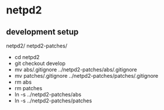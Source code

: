 netpd2
======

development setup
------

  netpd2/
  netpd2-patches/
 
- cd netpd2
- git checkout develop
- mv abs/.gitignore ../netpd2-patches/abs/.gitignore
- mv patches/.gitignore ../netpd2-patches/patches/.gitignore
- rm abs
- rm patches
- ln -s ../netpd2-patches/abs
- ln -s ../netpd2-patches/patches


